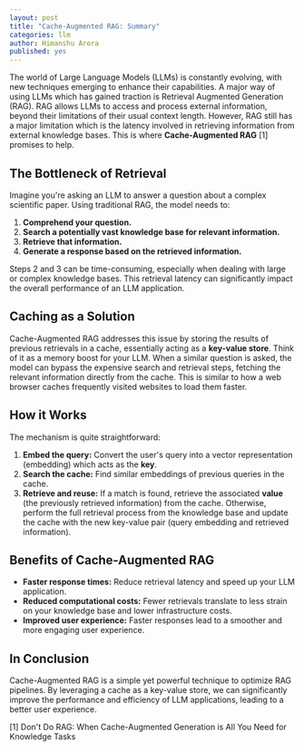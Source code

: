 ```yaml
---
layout: post
title: "Cache-Augmented RAG: Summary"
categories: llm
author: Himanshu Arora
published: yes
---
```




The world of Large Language Models (LLMs) is constantly evolving, with new techniques emerging to enhance their capabilities. A major way of using LLMs which has gained traction is Retrieval Augmented Generation (RAG). RAG allows LLMs to access and process external information, beyond their limitations of their usual context length. However, RAG still has a major limitation which is the latency involved in retrieving information from external knowledge bases. This is where **Cache-Augmented RAG** [1] promises to help.

## The Bottleneck of Retrieval

Imagine you're asking an LLM to answer a question about a complex scientific paper. Using traditional RAG, the model needs to:

1. **Comprehend your question.**
2. **Search a potentially vast knowledge base for relevant information.**
3. **Retrieve that information.**
4. **Generate a response based on the retrieved information.**

Steps 2 and 3 can be time-consuming, especially when dealing with large or complex knowledge bases. This retrieval latency can significantly impact the overall performance of an LLM application.

## Caching as a Solution

Cache-Augmented RAG addresses this issue by storing the results of previous retrievals in a cache, essentially acting as a **key-value store**.  Think of it as a memory boost for your LLM. When a similar question is asked, the model can bypass the expensive search and retrieval steps, fetching the relevant information directly from the cache. This is similar to how a web browser caches frequently visited websites to load them faster.

## How it Works

The mechanism is quite straightforward:

1. **Embed the query:**  Convert the user's query into a vector representation (embedding) which acts as the **key**.
2. **Search the cache:** Find similar embeddings of previous queries in the cache.
3. **Retrieve and reuse:** If a match is found, retrieve the associated **value** (the previously retrieved information) from the cache. Otherwise, perform the full retrieval process from the knowledge base and update the cache with the new key-value pair (query embedding and retrieved information).

## Benefits of Cache-Augmented RAG

* **Faster response times:**  Reduce retrieval latency and speed up your LLM application.
* **Reduced computational costs:** Fewer retrievals translate to less strain on your knowledge base and lower infrastructure costs.
* **Improved user experience:** Faster responses lead to a smoother and more engaging user experience.


## In Conclusion

Cache-Augmented RAG is a simple yet powerful technique to optimize RAG pipelines. By leveraging a cache as a key-value store, we can significantly improve the performance and efficiency of LLM applications, leading to a better user experience.


[1] Don't Do RAG: When Cache-Augmented Generation is All You Need for Knowledge Tasks

